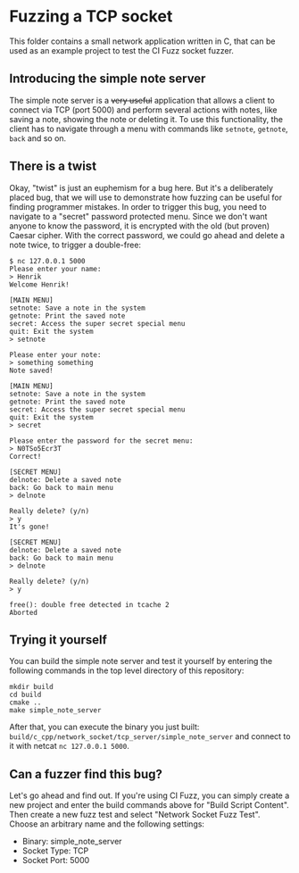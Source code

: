 # Fuzzing a TCP socket

This folder contains a small network application written in C, that can be used as an example project to test the CI Fuzz socket fuzzer.

## Introducing the simple note server

The simple note server is a ~~very useful~~ application that allows a client to connect via TCP (port 5000) and perform several actions with notes, like saving a note, showing the note or deleting it. To use this functionality, the client has to navigate through a menu with commands like `setnote`, `getnote`, `back` and so on.

## There is a twist

Okay, "twist" is just an euphemism for a bug here. But it's a deliberately placed bug, that we will use to demonstrate how fuzzing can be useful for finding programmer mistakes. In order to trigger this bug, you need to navigate to a "secret" password protected menu. Since we don't want anyone to know the password, it is encrypted with the old (but proven) Caesar cipher. With the correct password, we could go ahead and delete a note twice, to trigger a double-free:

```
$ nc 127.0.0.1 5000
Please enter your name:
> Henrik
Welcome Henrik!

[MAIN MENU]
setnote: Save a note in the system
getnote: Print the saved note
secret: Access the super secret special menu
quit: Exit the system
> setnote

Please enter your note:
> something something
Note saved!

[MAIN MENU]
setnote: Save a note in the system
getnote: Print the saved note
secret: Access the super secret special menu
quit: Exit the system
> secret

Please enter the password for the secret menu:
> N0TSo5Ecr3T
Correct!

[SECRET MENU]
delnote: Delete a saved note
back: Go back to main menu
> delnote

Really delete? (y/n)
> y
It's gone!

[SECRET MENU]
delnote: Delete a saved note
back: Go back to main menu
> delnote

Really delete? (y/n)
> y
```

```
free(): double free detected in tcache 2
Aborted
```

## Trying it yourself

You can build the simple note server and test it yourself by entering the following commands in the top level directory of this repository:

```
mkdir build
cd build
cmake ..
make simple_note_server
```

After that, you can execute the binary you just built: `build/c_cpp/network_socket/tcp_server/simple_note_server` and connect to it with netcat `nc 127.0.0.1 5000`.

## Can a fuzzer find this bug?

Let's go ahead and find out. If you're using CI Fuzz, you can simply create a new project and enter the build commands above for "Build Script Content". Then create a new fuzz test and select "Network Socket Fuzz Test". Choose an arbitrary name and the following settings:
- Binary: simple_note_server
- Socket Type: TCP
- Socket Port: 5000
